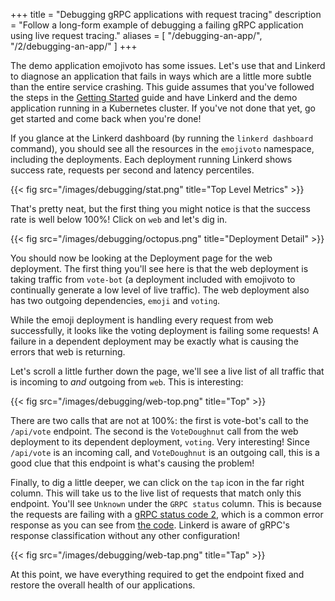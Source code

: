 +++
title = "Debugging gRPC applications with request tracing"
description = "Follow a long-form example of debugging a failing gRPC application using live request tracing."
aliases = [
  "/debugging-an-app/",
  "/2/debugging-an-app/"
]
+++

The demo application emojivoto has some issues. Let's use that and Linkerd to
diagnose an application that fails in ways which are a little more subtle than
the entire service crashing. This guide assumes that you've followed the steps
in the [Getting Started](../../getting-started/) guide and have Linkerd and the
demo application running in a Kubernetes cluster. If you've not done that yet,
go get started and come back when you're done!

If you glance at the Linkerd dashboard (by running the `linkerd dashboard`
command), you should see all the resources in the `emojivoto` namespace,
including the deployments. Each deployment running Linkerd shows success rate,
requests per second and latency percentiles.

{{< fig src="/images/debugging/stat.png" title="Top Level Metrics" >}}

That's pretty neat, but the first thing you might notice is that the success
rate is well below 100%! Click on `web` and let's dig in.

{{< fig src="/images/debugging/octopus.png" title="Deployment Detail" >}}

You should now be looking at the Deployment page for the web deployment. The first
thing you'll see here is that the web deployment is taking traffic from `vote-bot`
(a deployment included with emojivoto to continually generate a low level of
live traffic). The web deployment also has two outgoing dependencies, `emoji`
and `voting`.

While the emoji deployment is handling every request from web successfully, it
looks like the voting deployment is failing some requests! A failure in a dependent
deployment may be exactly what is causing the errors that web is returning.

Let's scroll a little further down the page, we'll see a live list of all
traffic that is incoming to *and* outgoing from `web`. This is interesting:

{{< fig src="/images/debugging/web-top.png" title="Top" >}}

There are two calls that are not at 100%: the first is vote-bot's call to the
`/api/vote` endpoint. The second is the `VoteDoughnut` call from the web
deployment to its dependent deployment, `voting`. Very interesting! Since
`/api/vote` is an incoming call, and `VoteDoughnut` is an outgoing call, this is
a good clue that this endpoint is what's causing the problem!

Finally, to dig a little deeper, we can click on the `tap` icon in the far right
column. This will take us to the live list of requests that match only this
endpoint. You'll see `Unknown` under the `GRPC status` column. This is because
the requests are failing with a
[gRPC status code 2](https://godoc.org/google.golang.org/grpc/codes#Code),
which is a common error response as you can see from
[the code][code]. Linkerd is aware of gRPC's response classification without any
other configuration!

{{< fig src="/images/debugging/web-tap.png" title="Tap" >}}

At this point, we have everything required to get the endpoint fixed and restore
the overall health of our applications.

[code]: https://github.com/BuoyantIO/emojivoto/blob/67faa83af33db647927946a672fc63ab7ce869aa/emojivoto-voting-svc/api/api.go#L21
